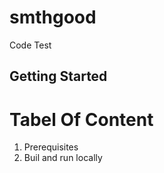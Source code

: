 # smthgood

Code Test

## Getting Started

<h1> Tabel Of Content</h1>
<ol>
  <li>
    Prerequisites
  </li>
  <li>
    Buil and run locally
  </li>
</ol>


